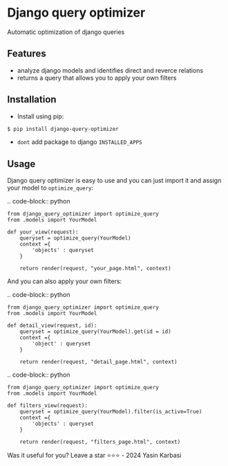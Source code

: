 # Django query optimizer

Automatic optimization of django queries

## Features

- analyze django models and identifies direct and reverce relations
- returns a query that allows you to apply your own filters


## Installation

- Install using pip:

```sh
$ pip install django-query-optimizer
```
- ```dont``` add package to django ```INSTALLED_APPS```
## Usage

Django query optimizer is easy to use and you can just import it and assign your model to ```optimize_query```:

.. code-block:: python

    from django_query_optimizer import optimize_query
    from .models import YourModel

    def your_view(request):
        queryset = optimize_query(YourModel)
        context ={
            'objects' : queryset 
        }
            
        return render(request, "your_page.html", context)


And you can also apply your own filters:

.. code-block:: python

    from django_query_optimizer import optimize_query
    from .models import YourModel

    def detail_view(request, id):
        queryset = optimize_query(YourModel).get(id = id)
        context ={
            'object' : queryset 
        }
            
        return render(request, "detail_page.html", context)

.. code-block:: python

    from django_query_optimizer import optimize_query
    from .models import YourModel

    def filters_view(request):
        queryset = optimize_query(YourModel).filter(is_active=True)
        context ={
            'objects' : queryset 
        }
            
        return render(request, "filters_page.html", context)

Was it useful for you? Leave a star ⭐⭐⭐ - 2024 Yasin Karbasi